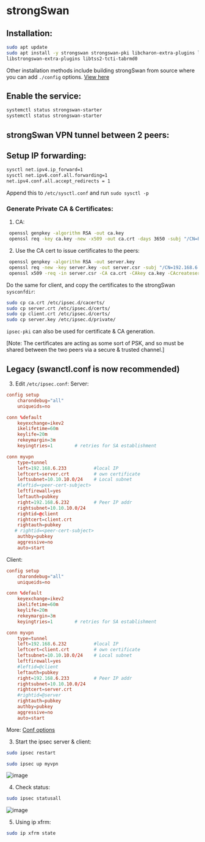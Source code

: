 # strongSwan

## Installation:
```sh
sudo apt update
sudo apt install -y strongswan strongswan-pki libcharon-extra-plugins libcharon-extauth-plugins \
libstrongswan-extra-plugins libtss2-tcti-tabrmd0 
```
Other installation methods include building strongSwan from source where you can add `./config` options.
[View here](https://docs.strongswan.org/docs/5.9/install/autoconf.html)

## Enable the service:
```sh
systemctl status strongswan-starter
systemctl status strongswan-starter
```

## strongSwan VPN tunnel between 2 peers:

## Setup IP forwarding:
```sh
sysctl net.ipv4.ip_forward=1
sysctl net.ipv6.conf.all.forwarding=1
net.ipv4.conf.all.accept_redirects = 1
```
Append this to `/etc/sysctl.conf` and run `sudo sysctl -p`

### Generate Private CA & Certificates:
1. CA:
```sh
 openssl genpkey -algorithm RSA -out ca.key
 openssl req -key ca.key -new -x509 -out ca.crt -days 3650 -subj "/CN=Private CA"
```
2. Use the CA cert to issue certificates to the peers:
```sh
 openssl genpkey -algorithm RSA -out server.key
 openssl req -new -key server.key -out server.csr -subj "/CN=192.168.6.233"
 openssl x509 -req -in server.csr -CA ca.crt -CAkey ca.key -CAcreateserial -out server.crt -days 365
```
Do the same for client, and copy the certificates to the strongSwan `sysconfdir`:
```sh
sudo cp ca.crt /etc/ipsec.d/cacerts/
sudo cp server.crt /etc/ipsec.d/certs/
sudo cp client.crt /etc/ipsec.d/certs/
sudo cp server.key /etc/ipsec.d/private/
```
`ipsec-pki` can also be used for certificate & CA generation.

[Note: The certificates are acting as some sort of PSK, and so must be shared between the two peers via a secure & trusted channel.]

## Legacy (swanctl.conf is now recommended)
3. Edit `/etc/ipsec.conf`:
Server:
```conf
config setup
    charondebug="all"
    uniqueids=no

conn %default
    keyexchange=ikev2
    ikelifetime=60m
    keylife=20m
    rekeymargin=3m
    keyingtries=1        # retries for SA establishment

conn myvpn
    type=tunnel
    left=192.168.6.233          #local IP
    leftcert=server.crt         # own certificate
    leftsubnet=10.10.10.0/24    # Local subnet
    #leftid=<peer-cert-subject>
    leftfirewall=yes
    leftauth=pubkey
    right=192.168.6.232         # Peer IP addr
    rightsubnet=10.10.10.0/24
    rightid=@client
    rightcert=client.crt
    rightauth=pubkey
   # rightid=<peer-cert-subject>
    authby=pubkey
    aggressive=no
    auto=start                  
```

Client:
```conf
config setup
    charondebug="all"
    uniqueids=no

conn %default
    keyexchange=ikev2
    ikelifetime=60m
    keylife=20m
    rekeymargin=3m
    keyingtries=1        # retries for SA establishment

conn myvpn
    type=tunnel
    left=192.168.6.232          #local IP
    leftcert=client.crt         # own certificate
    leftsubnet=10.10.10.0/24    # Local subnet
    leftfirewall=yes
    #leftid=@client
    leftauth=pubkey
    right=192.168.6.233         # Peer IP addr
    rightsubnet=10.10.10.0/24
    rightcert=server.crt
    #rightid=@server
    rightauth=pubkey
    authby=pubkey
    aggressive=no
    auto=start                  

```

More: [Conf options](https://wiki.strongswan.org/projects/strongswan/wiki/IpsecConf)

3. Start the ipsec server & client:
```sh
sudo ipsec restart
```
```sh
sudo ipsec up myvpn
```
![image](https://github.com/user-attachments/assets/ddbc5e5e-dd6d-4e8d-a50b-42f0603ee350)


4. Check status:
```sh
sudo ipsec statusall
```
![image](https://github.com/user-attachments/assets/87bd515b-4b82-4f8f-8587-cd1f342c7c9e)

5. Using ip xfrm:
```sh
sudo ip xfrm state
```
